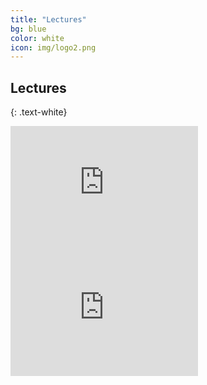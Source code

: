 ```yaml
---
title: "Lectures"
bg: blue
color: white
icon: img/logo2.png
---
```


## Lectures
{: .text-white}

<div id="coursesbox">
<iframe id="ytplayer" type="text/html" width="300" height="200"
  src="https://www.youtube.com/embed/XeAN-zYhqGw?autoplay=0"
  frameborder="0"></iframe>
</div>
<div id="coursesbox">
<iframe id="ytplayer" type="text/html" width="300" height="200"
  src="https://www.youtube.com/embed/XeAN-zYhqGw?autoplay=0"
  frameborder="0"></iframe>
</div>
